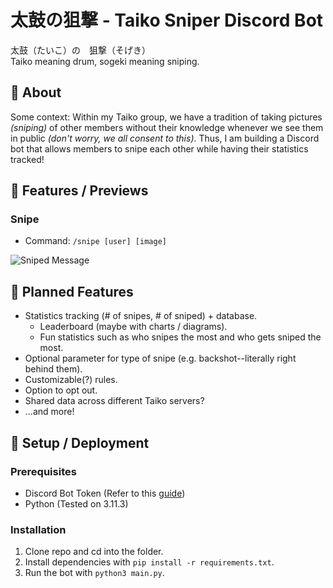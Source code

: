 # 太鼓の狙撃 - Taiko Sniper Discord Bot
太鼓（たいこ）の　狙撃（そげき）  
Taiko meaning drum, sogeki meaning sniping.  
## 🎯 About
Some context: Within my Taiko group, we have a tradition of taking pictures _(sniping)_ of other members without their knowledge whenever we see them in public _(don't worry, we all consent to this)_. Thus, I am building a Discord bot that allows members to snipe each other while having their statistics tracked!  
## 🔧 Features / Previews
### Snipe
- Command: `/snipe [user] [image]`

![Sniped Message](https://github.com/user-attachments/assets/d18865db-65e2-4c31-af76-00e7eb4a35a2)
## 📝 Planned Features
- Statistics tracking (# of snipes, # of sniped) + database.
  - Leaderboard (maybe with charts / diagrams).
  - Fun statistics such as who snipes the most and who gets sniped the most.
- Optional parameter for type of snipe (e.g. backshot--literally right behind them).
- Customizable(?) rules.
- Option to opt out.
- Shared data across different Taiko servers?
- ...and more!
## 🚀 Setup / Deployment
### Prerequisites
- Discord Bot Token (Refer to this [guide](https://discordpy.readthedocs.io/en/stable/discord.html))
- Python (Tested on 3.11.3)
### Installation
1. Clone repo and cd into the folder.
2. Install dependencies with `pip install -r requirements.txt`.
3. Run the bot with `python3 main.py`.  
